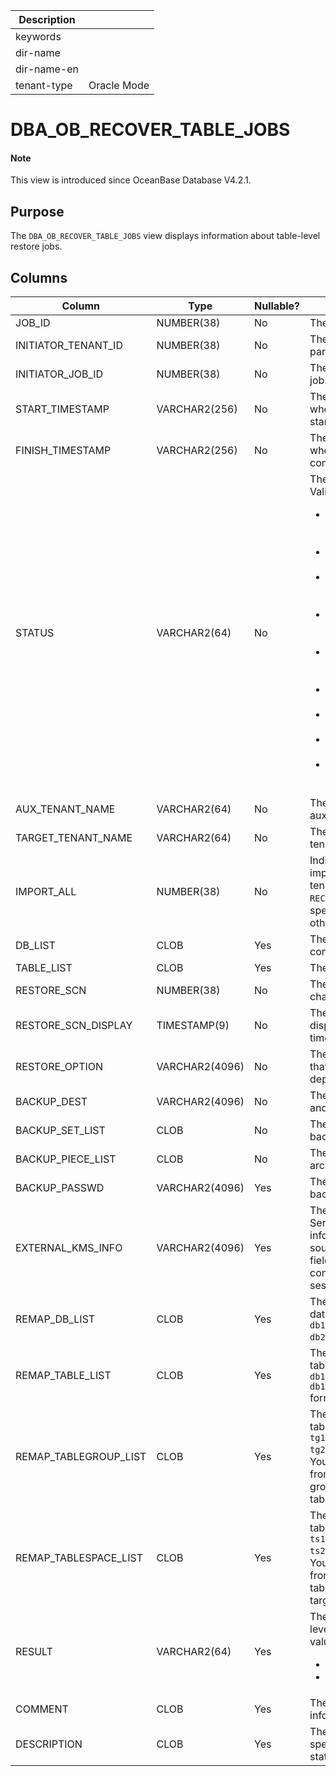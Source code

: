 | Description ||
|---|---|
| keywords ||
| dir-name ||
| dir-name-en ||
| tenant-type | Oracle Mode |

# DBA_OB_RECOVER_TABLE_JOBS

<main id="notice" type='explain'>
  <h4>Note</h4>
  <p>This view is introduced since OceanBase Database V4.2.1. </p>
</main>

## Purpose

The `DBA_OB_RECOVER_TABLE_JOBS` view displays information about table-level restore jobs. 

## Columns

| **Column** | **Type** | **Nullable?** | **Description** |
| --- | --- | --- | --- |
| JOB_ID | NUMBER(38) | No | The ID of the job. |
| INITIATOR_TENANT_ID | NUMBER(38) | No | The tenant ID of the parent job. |
| INITIATOR_JOB_ID | NUMBER(38) | No | The ID of the parent job. |
| START_TIMESTAMP | VARCHAR2(256) | No | The time on the tenant when the job was started. |
| FINISH_TIMESTAMP | VARCHAR2(256) | No | The time on the tenant when the job was completed. |
| STATUS | VARCHAR2(64) | No | The status of the job. Valid values:<ul><li>`PREPARE`: The job is in the initialization state.  </li><li>`RECOVERING`: Restore is ongoing. </li><li>`RESTORE_AUX_TENANT`: The auxiliary tenant is being restored. </li><li>`PRECHECK_IMPORT`: A precheck is ongoing. </li><li>`GEN_IMPORT_JOB`: The import job is being initialized. </li><li>`IMPORTING`: A table is being imported. </li><li> `CANCELING`: The job is being canceled.</li><li>`COMPLETED`: The job is completed. </li><li>`FAILED`: The job failed. </li></ul> |
| AUX_TENANT_NAME | VARCHAR2(64) | No | The name of the auxiliary tenant. |
| TARGET_TENANT_NAME | VARCHAR2(64) | No | The name of the target tenant. |
| IMPORT_ALL | NUMBER(38) | No | Indicates whether to import all tables in the tenant. The value is `1` if `RECOVER TABLE *.*` is specified, and is `0` in other scenarios. |
| DB_LIST | CLOB | Yes | The database to be completely restored. |
| TABLE_LIST | CLOB | Yes | The tables to restore. |
| RESTORE_SCN | NUMBER(38) | No | The restore system change number (SCN). |
| RESTORE_SCN_DISPLAY | TIMESTAMP(9) | No | The restore SCN displayed as a timestamp. |
| RESTORE_OPTION | VARCHAR2(4096) | No | The restore options that the auxiliary tenant depends on. |
| BACKUP_DEST | VARCHAR2(4096) | No | The path for backup and archiving. |
| BACKUP_SET_LIST | CLOB | No | The path for data backup. |
| BACKUP_PIECE_LIST | CLOB | No | The path for log archiving. |
| BACKUP_PASSWD | VARCHAR2(4096) | Yes | The password of the backup set. |
| EXTERNAL_KMS_INFO | VARCHAR2(4096) | Yes | The Key Management Service (KMS) information of the source tenant. This field must be configured in the session.  |
| REMAP_DB_LIST | CLOB | Yes | The list of renamed databases, in the `db1:new_db1, db2:newdb2` format. |
| REMAP_TABLE_LIST | CLOB | Yes | The list of renamed tables, in the `db1.t1:new_t1, db1.t2:db2.new_t2` format. |
| REMAP_TABLEGROUP_LIST | CLOB | Yes | The list of remapped table groups in the `tg1:new_tg1, tg2:new_tg2` format. You can remap a table from the original table group to the target table group. |
| REMAP_TABLESPACE_LIST | CLOB | Yes | The list of remapped tablespaces, in the `ts1:new_ts1, ts2:new_ts2` format. You can remap a table from the original tablespace to the target tablespace. |
| RESULT | VARCHAR2(64) | Yes | The result of the table-level restore job. Valid values:<ul><li>SUCCESS  </li><li>FAIL </li></ul> |
| COMMENT | CLOB | Yes | The additional information. |
| DESCRIPTION | CLOB | Yes | The description specified in the restore statement. |
